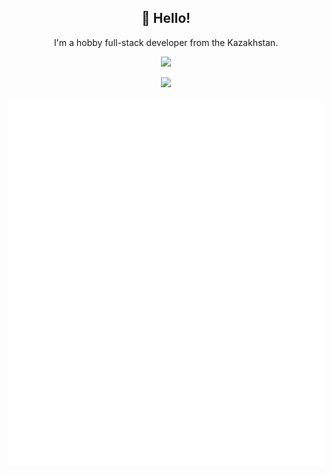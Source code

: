 <div align="center">
  
  ## 👋 Hello!

  I'm a hobby full-stack developer from the Kazakhstan.

  [![](https://skillicons.dev/icons?i=cs,cpp,astro,nuxt,vue,fastapi,python,lua)](https://skillicons.dev)
  
  [![](https://skillicons.dev/icons?i=cloudflare,github,nodejs,git,pnpm,unity,godot,vscode,visualstudio,linux)](https://skillicons.dev)
  

  ![](https://raw.githubusercontent.com/Nitrrine/github-stats-transparent/output/generated/overview.svg)
  ![](https://raw.githubusercontent.com/Nitrrine/github-stats-transparent/output/generated/languages.svg)
  
</div>
